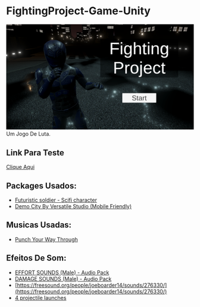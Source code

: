 # FightingProject-Game-Unity

![](/Imagens/MenuInicial.PNG)
Um Jogo De Luta.

## Link Para Teste

[Clique Aqui](https://fernandopfh.github.io/FightingProject-Game-Unity/)

## Packages Usados:

- [Futuristic soldier - Scifi character](https://assetstore.unity.com/packages/3d/characters/humanoids/sci-fi/futuristic-soldier-scifi-character-202085)
- [Demo City By Versatile Studio (Mobile Friendly)](https://assetstore.unity.com/packages/3d/environments/urban/demo-city-by-versatile-studio-mobile-friendly-269772)

## Musicas Usadas:

- [Punch Your Way Through](https://opengameart.org/content/punch-your-way-through)

## Efeitos De Som:

- [EFFORT SOUNDS (Male) - Audio Pack](https://opengameart.org/content/effort-sounds-male-audio-pack)
- [DAMAGE SOUNDS (Male) - Audio Pack](https://opengameart.org/content/damage-sounds-male-audio-pack)
- [https://freesound.org/people/joeboarder14/sounds/276330/](https://freesound.org/people/joeboarder14/sounds/276330/)
- [4 projectile launches](https://opengameart.org/content/4-projectile-launches)
